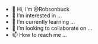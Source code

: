 - 👋 Hi, I’m @Robsonbuck
- 👀 I’m interested in ...
- 🌱 I’m currently learning ...
- 💞️ I’m looking to collaborate on ...
- 📫 How to reach me ...

<!---
Robsonbuck/Robsonbuck is a ✨ special ✨ repository because its `README.md` (this file) appears on your GitHub profile.
You can click the Preview link to take a look at your changes.
--->

